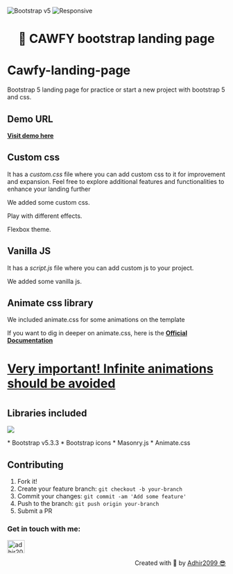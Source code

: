 ![Bootstrap v5](https://img.shields.io/badge/Bootstrap-V5-blue)
![Responsive](https://img.shields.io/badge/Responsive-Yes-ff69b4)

<h1 align="center"> 👋 CAWFY bootstrap landing page</h1>

# Cawfy-landing-page
Bootstrap 5 landing page for practice or start a new project with bootstrap 5 and css.

## Demo URL
<p align="left">
  <a href="https://adhir2099.github.io/cawfy-bootstrap5-landingpage/" target="_blank">
    <b>Visit demo here</b>
  </a>
</p>

## Custom css
<p>It has a <i>custom.css</i> file where you can add custom css to it for improvement and expansion. Feel free to explore additional features and functionalities to enhance your landing further</p>
<p>We added some custom css.</p>
<p>Play with different effects.</p>
<p>Flexbox theme.</p>

## Vanilla JS
<p>It has a <i>script.js</i> file where you can add custom js to your project.</p>
<p>We added some vanilla js.</p>

## Animate css library
<p>We included animate.css for some animations on the template</p>
<p>If you want to dig in deeper on animate.css, here is the <a href="https://animate.style/"><b>Official Documentation</b></a></p>
<h1><u>Very important! Infinite animations should be avoided</u><h1>

## Libraries included
<p align="left">
  <a href="https://skillicons.dev">
    <img src="https://skillicons.dev/icons?i=js,bootstrap,css,html" />
  </a>
</p>
* Bootstrap v5.3.3
* Bootstrap icons
* Masonry.js
* Animate.css

## Contributing

1. Fork it!
2. Create your feature branch: `git checkout -b your-branch`
3. Commit your changes: `git commit -am 'Add some feature'`
4. Push to the branch: `git push origin your-branch`
5. Submit a PR

<h3 align="left">Get in touch with me:</h3>
<p align="left">
<a href="https://www.linkedin.com/in/adhir-serrano/" target="blank"><img align="center" src="https://raw.githubusercontent.com/rahuldkjain/github-profile-readme-generator/master/src/images/icons/Social/linked-in-alt.svg" alt="adhir2099" height="30" width="40" /></a>
</p>
<p align="right" > Created with 🖤 by <a href="https://github.com/adhir2099">Adhir2099 😎</a></p>
